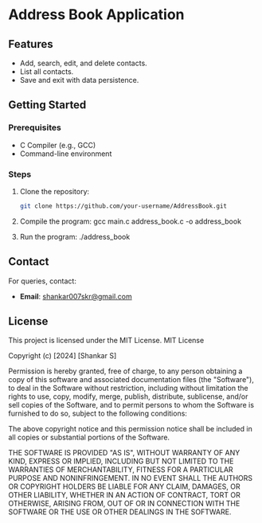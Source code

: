 # Address Book Application

## Features
- Add, search, edit, and delete contacts.
- List all contacts.
- Save and exit with data persistence.

## Getting Started

### Prerequisites
- C Compiler (e.g., GCC)
- Command-line environment

### Steps
1. Clone the repository:
   ```bash
   git clone https://github.com/your-username/AddressBook.git

2. Compile the program:
    gcc main.c address_book.c -o address_book

3. Run the program:
    ./address_book


## Contact
For queries, contact:
- **Email**: [shankar007skr@gmail.com](mailto:shankar007skr@gmail.com)

## License
This project is licensed under the MIT License.
MIT License

Copyright (c) [2024] [Shankar S]

Permission is hereby granted, free of charge, to any person obtaining a copy
of this software and associated documentation files (the "Software"), to deal
in the Software without restriction, including without limitation the rights
to use, copy, modify, merge, publish, distribute, sublicense, and/or sell
copies of the Software, and to permit persons to whom the Software is
furnished to do so, subject to the following conditions:

The above copyright notice and this permission notice shall be included in
all copies or substantial portions of the Software.

THE SOFTWARE IS PROVIDED "AS IS", WITHOUT WARRANTY OF ANY KIND, EXPRESS OR
IMPLIED, INCLUDING BUT NOT LIMITED TO THE WARRANTIES OF MERCHANTABILITY,
FITNESS FOR A PARTICULAR PURPOSE AND NONINFRINGEMENT. IN NO EVENT SHALL THE
AUTHORS OR COPYRIGHT HOLDERS BE LIABLE FOR ANY CLAIM, DAMAGES, OR OTHER
LIABILITY, WHETHER IN AN ACTION OF CONTRACT, TORT OR OTHERWISE, ARISING FROM,
OUT OF OR IN CONNECTION WITH THE SOFTWARE OR THE USE OR OTHER DEALINGS IN
THE SOFTWARE.

